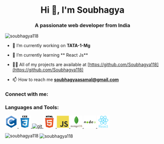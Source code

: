 <h1 align="center">Hi 👋, I'm Soubhagya</h1>
<h3 align="center">A passionate web developer from India</h3>

<p align="left"> <img src="https://komarev.com/ghpvc/?username=soubhagya118&label=Profile%20views&color=0e75b6&style=flat" alt="soubhagya118" /> </p>

- 🔭 I’m currently working on **TATA-1-Mg**

- 🌱 I’m currently learning ** React Js**

- 👨‍💻 All of my projects are available at [https://github.com/Soubhagya118](https://github.com/Soubhagya118)

- 📫 How to reach me **soubhagyaasamal@gmail.com**

<h3 align="left">Connect with me:</h3>
<p align="left">
</p>

<h3 align="left">Languages and Tools:</h3>
<p align="left"> <a href="https://www.cprogramming.com/" target="_blank" rel="noreferrer"> <img src="https://raw.githubusercontent.com/devicons/devicon/master/icons/c/c-original.svg" alt="c" width="40" height="40"/> </a> <a href="https://www.w3schools.com/css/" target="_blank" rel="noreferrer"> <img src="https://raw.githubusercontent.com/devicons/devicon/master/icons/css3/css3-original-wordmark.svg" alt="css3" width="40" height="40"/> </a> <a href="https://git-scm.com/" target="_blank" rel="noreferrer"> <img src="https://www.vectorlogo.zone/logos/git-scm/git-scm-icon.svg" alt="git" width="40" height="40"/> </a> <a href="https://www.w3.org/html/" target="_blank" rel="noreferrer"> <img src="https://raw.githubusercontent.com/devicons/devicon/master/icons/html5/html5-original-wordmark.svg" alt="html5" width="40" height="40"/> </a> <a href="https://developer.mozilla.org/en-US/docs/Web/JavaScript" target="_blank" rel="noreferrer"> <img src="https://raw.githubusercontent.com/devicons/devicon/master/icons/javascript/javascript-original.svg" alt="javascript" width="40" height="40"/> </a> <a href="https://www.mongodb.com/" target="_blank" rel="noreferrer"> <img src="https://raw.githubusercontent.com/devicons/devicon/master/icons/mongodb/mongodb-original-wordmark.svg" alt="mongodb" width="40" height="40"/> </a> <a href="https://nodejs.org" target="_blank" rel="noreferrer"> <img src="https://raw.githubusercontent.com/devicons/devicon/master/icons/nodejs/nodejs-original-wordmark.svg" alt="nodejs" width="40" height="40"/> </a> <a href="https://reactjs.org/" target="_blank" rel="noreferrer"> <img src="https://raw.githubusercontent.com/devicons/devicon/master/icons/react/react-original-wordmark.svg" alt="react" width="40" height="40"/> </a> </p>

<p><img align="left" src="https://github-readme-stats.vercel.app/api/top-langs?username=soubhagya118&show_icons=true&locale=en&layout=compact" alt="soubhagya118" /></p>

<p>&nbsp;<img align="center" src="https://github-readme-stats.vercel.app/api?username=soubhagya118&show_icons=true&locale=en" alt="soubhagya118" /></p>
